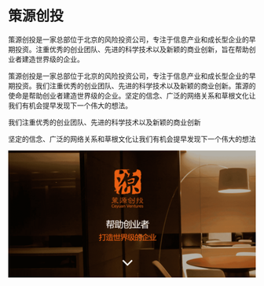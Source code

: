 # 

# 策源创投

策源创投是一家总部位于北京的风险投资公司，专注于信息产业和成长型企业的早期投资。注重优秀的创业团队、先进的科学技术以及新颖的商业创新，旨在帮助创业者建造世界级的企业。

策源创投是一家总部位于北京的风险投资公司，专注于信息产业和成长型企业的早期投资。我们注重优秀的创业团队、先进的科学技术以及新颖的商业创新。策源的使命是帮助创业者建造世界级的企业。坚定的信念、广泛的网络关系和草根文化让我们有机会提早发现下一个伟大的想法。

我们注重优秀的创业团队、先进的科学技术以及新颖的商业创新

坚定的信念、广泛的网络关系和草根文化让我们有机会提早发现下一个伟大的想法

![image-20220720142437624](image-20220720142437624.png)

